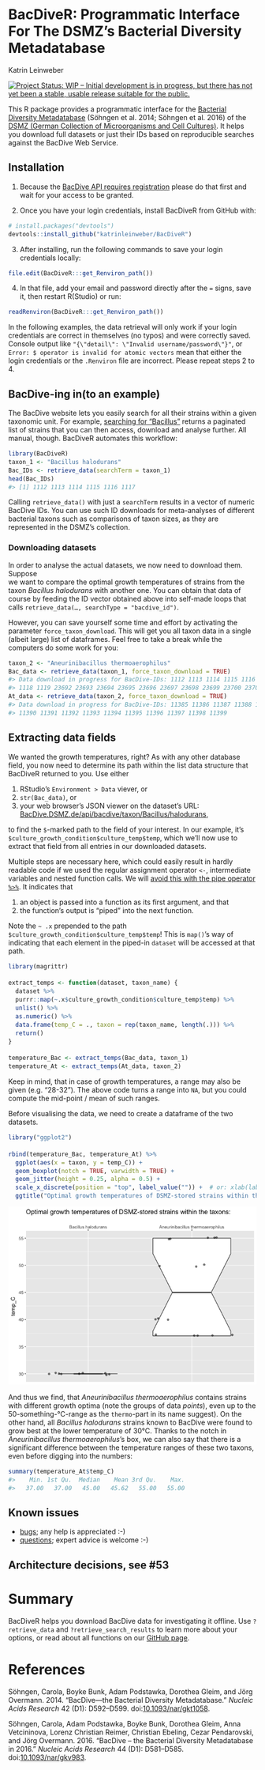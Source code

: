 BacDiveR: Programmatic Interface For The DSMZ’s Bacterial Diversity
Metadatabase
================
Katrin Leinweber

[![Project Status: WIP – Initial development is in progress, but there
has not yet been a stable, usable release suitable for the
public.](http://www.repostatus.org/badges/latest/wip.svg)](http://www.repostatus.org/#wip)

This R package provides a programmatic interface for the [Bacterial
Diversity Metadatabase](https://bacdive.dsmz.de/) (Söhngen et al. 2014;
Söhngen et al. 2016) of the [DSMZ (German Collection of Microorganisms
and Cell Cultures)](https://www.dsmz.de/about-us.html). It helps you
download full datasets or just their IDs based on reproducible searches
against the BacDive Web Service.

## Installation

1.  Because the [BacDive API requires
    registration](https://bacdive.dsmz.de/api/bacdive/registration/register/)
    please do that first and wait for your access to be granted.

2.  Once you have your login credentials, install BacDiveR from GitHub
    with:

<!-- end list -->

``` r
# install.packages("devtools")
devtools::install_github("katrinleinweber/BacDiveR")
```

3.  After installing, run the following commands to save your login
    credentials locally:

<!-- end list -->

``` r
file.edit(BacDiveR:::get_Renviron_path())
```

4.  In that file, add your email and password directly after the `=`
    signs, save it, then restart R(Studio) or run:

<!-- end list -->

``` r
readRenviron(BacDiveR:::get_Renviron_path())
```

In the following examples, the data retrieval will only work if your
login credentials are correct in themselves (no typos) and were
correctly saved. Console output like `"{\"detail\": \"Invalid
username/password\"}"`, or `Error: $ operator is invalid for atomic
vectors` mean that either the login credentials or the `.Renviron` file
are incorrect. Please repeat steps 2 to 4.

## BacDive-ing in(to an example)

The BacDive website lets you easily search for all their strains within
a given taxonomic unit. For example, [searching for
“Bacillus”](https://bacdive.dsmz.de/index.php?search=Bacillus)
returns a paginated list of strains that you can then access, download
and analyse further. All manual, though. BacDiveR automates this
workflow:

``` r
library(BacDiveR)
taxon_1 <- "Bacillus halodurans"
Bac_IDs <- retrieve_data(searchTerm = taxon_1) 
head(Bac_IDs) 
#> [1] 1112 1113 1114 1115 1116 1117
```

Calling `retrieve_data()` with just a `searchTerm` results in a vector
of numeric BacDive IDs. You can use such ID downloads for meta-analyses
of different bacterial taxons such as comparisons of taxon sizes, as
they are represented in the DSMZ’s collection.

### Downloading datasets

In order to analyse the actual datasets, we now need to download them.
Suppose  
we want to compare the optimal growth temperatures of strains from the
taxon *Bacillus halodurans* with another one. You can obtain that data
of course by feeding the ID vector obtained above into self-made loops
that calls `retrieve_data(…, searchType = "bacdive_id")`.

However, you can save yourself some time and effort by activating the
parameter `force_taxon_download`. This will get you all taxon data in a
single (albeit large) list of dataframes. Feel free to take a break
while the computers do some work for you:

``` r
taxon_2 <- "Aneurinibacillus thermoaerophilus"
Bac_data <- retrieve_data(taxon_1, force_taxon_download = TRUE)
#> Data download in progress for BacDive-IDs: 1112 1113 1114 1115 1116 1117
#> 1118 1119 23692 23693 23694 23695 23696 23697 23698 23699 23700 23701
At_data <- retrieve_data(taxon_2, force_taxon_download = TRUE)
#> Data download in progress for BacDive-IDs: 11385 11386 11387 11388 11389
#> 11390 11391 11392 11393 11394 11395 11396 11397 11398 11399
```

## Extracting data fields

We wanted the growth temperatures, right? As with any other database
field, you now need to determine its path within the list data structure
that BacDiveR returned to you. Use either

1)  RStudio’s `Environment > Data` viever, or
2)  `str(Bac_data)`, or
3)  your web browser’s JSON viewer on the dataset’s URL:
    [BacDive.DSMZ.de/api/bacdive/taxon/Bacillus/halodurans](https://bacdive.dsmz.de/api/bacdive/taxon/Bacillus/halodurans),

to find the `$`-marked path to the field of your interest. In our
example, it’s `$culture_growth_condition$culture_temp$temp`, which we’ll
now use to extract that field from all entries in our downloaded
datasets.

Multiple steps are necessary here, which could easily result in hardly
readable code if we used the regular assignment operator `<-`,
intermediate variables and nested function calls. We will [avoid this
with the pipe operator
`%>%`](https://cran.r-project.org/package=magrittr). It indicates that

1)  an object is passed into a function as its first argument, and that
2)  the function’s output is “piped” into the next function.

Note the `~ .x` prepended to the path
`$culture_growth_condition$culture_temp$temp`\! This is `map()`’s way of
indicating that each element in the piped-in `dataset` will be accessed
at that path.

``` r
library(magrittr) 
 
extract_temps <- function(dataset, taxon_name) {
  dataset %>%
  purrr::map(~.x$culture_growth_condition$culture_temp$temp) %>%
  unlist() %>%
  as.numeric() %>%
  data.frame(temp_C = ., taxon = rep(taxon_name, length(.))) %>%
  return()
}

temperature_Bac <- extract_temps(Bac_data, taxon_1) 
temperature_At <- extract_temps(At_data, taxon_2) 
```

Keep in mind, that in case of growth temperatures, a range may also be
given (e.g. “28-32”). The above code turns a range into `NA`, but you
could compute the mid-point / mean of such ranges.

Before visualising the data, we need to create a dataframe of the two
datasets.

``` r
library("ggplot2")

rbind(temperature_Bac, temperature_At) %>% 
  ggplot(aes(x = taxon, y = temp_C)) +
  geom_boxplot(notch = TRUE, varwidth = TRUE) +
  geom_jitter(height = 0.25, alpha = 0.5) +
  scale_x_discrete(position = "top", label_value("")) +  # or: xlab(label = NULL)
  ggtitle("Optimal growth temperatures of DSMZ-stored strains within the taxons:")
```

![](README_files/figure-gfm/ggplot-1.png)<!-- -->

And thus we find, that *Aneurinibacillus thermoaerophilus* contains
strains with different growth optima (note the groups of data *points*),
even up to the 50-something-°C-range as the `thermo`-part in its name
suggest). On the other hand, all *Bacillus halodurans* strains known to
BacDive were found to grow best at the lower temperature of 30°C. Thanks
to the notch in *Aneurinibacillus thermoaerophilus*’s box, we can also
say that there is a significant difference between the temperature
ranges of these two taxons, even before digging into the numbers:

``` r
summary(temperature_At$temp_C)
#>    Min. 1st Qu.  Median    Mean 3rd Qu.    Max. 
#>   37.00   37.00   45.00   45.62   55.00   55.00
```

## Known issues

  - [bugs](https://github.com/katrinleinweber/BacDiveR/issues?q=is%3Aissue+is%3Aopen+label%3Abug);
    any help is appreciated
    :-)
  - [questions](https://github.com/katrinleinweber/BacDiveR/issues?utf8=%E2%9C%93&q=is%3Aissue+is%3Aopen+label%3Aquestion);
    expert advice is welcome :-)

## Architecture decisions, see \#53

# Summary

BacDiveR helps you download BacDive data for investigating it offline.
Use `?retrieve_data` and `?retrieve_search_results` to learn more about
your options, or read about all functions on our [GitHub
page](https://katrinleinweber.github.io/BacDiveR/reference/index.html).

# References

<div id="refs" class="references">

<div id="ref-BD14">

Söhngen, Carola, Boyke Bunk, Adam Podstawka, Dorothea Gleim, and Jörg
Overmann. 2014. “BacDive—the Bacterial Diversity Metadatabase.” *Nucleic
Acids Research* 42 (D1): D592–D599.
doi:[10.1093/nar/gkt1058](https://doi.org/10.1093/nar/gkt1058).

</div>

<div id="ref-BD16">

Söhngen, Carola, Adam Podstawka, Boyke Bunk, Dorothea Gleim, Anna
Vetcininova, Lorenz Christian Reimer, Christian Ebeling, Cezar
Pendarovski, and Jörg Overmann. 2016. “BacDive – the Bacterial Diversity
Metadatabase in 2016.” *Nucleic Acids Research* 44 (D1): D581–D585.
doi:[10.1093/nar/gkv983](https://doi.org/10.1093/nar/gkv983).

</div>

</div>
